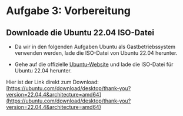 # Aufgabe 3: Vorbereitung

## Downloade die Ubuntu 22.04 ISO-Datei

- Da wir in den folgenden Aufgaben Ubuntu als Gastbetriebssystem verwenden werden, lade die ISO-Datei von Ubuntu 22.04 herunter.

- Gehe auf die offizielle [Ubuntu-Website](https://ubuntu.com/download/desktop) und lade die ISO-Datei für Ubuntu 22.04 herunter.

Hier ist der Link direkt zum Download:
[https://ubuntu.com/download/desktop/thank-you?version=22.04.4&architecture=amd64](https://ubuntu.com/download/desktop/thank-you?version=22.04.4&architecture=amd64)
